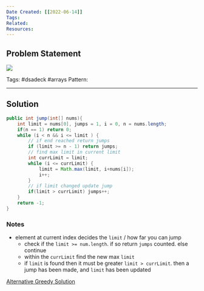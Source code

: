 ```yaml
---
Date Created: [[2022-06-14]]
Tags: 
Related: 
Resources: 
---
```


## Problem Statement

![](https://i.imgur.com/vSQWN9I.png)

Tags:  #dsadeck  #arrays 
Pattern: 

---

## Solution
``` java
public int jump(int[] nums){
	int limit = nums[0], jumps = 1, i = 0, n = nums.length;
	if(n == 1) return 0;
	while (i < n && i <= limit ) {
		// if end reached return jumps
		if (limit >= n - 1) return jumps;
		// find max limit in current limit
		int currLimit = limit;
		while (i <= currLimit) {
			limit = Math.max(limit, i+nums[i]);
			i++;
		}
		// if limit changed update jump
		if(limit > currLimit) jumps++;
	}
	return -1;
}
```

### Notes
- element at current index decides the `limit` / how far you can jump
	- check if the `limit >= num.length`. if so return `jumps` counted. else continue 
	- within the `currLimit` find the new max `limit`
	- if `limit` is found then it must be greater `limit > currLimit`. then a jump has been made, and `limit` has been updated

[Alternative Greedy Solution](https://leetcode.com/problems/jump-game-ii/discuss/18014/Concise-O(n)-one-loop-JAVA-solution-based-on-Greedy)
